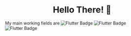 <h1 align="center"> Hello There! 👋</h1>



My main working fields are 
![Flutter Badge](https://img.shields.io/badge/-Java-green?style=flat)
![Flutter Badge](https://img.shields.io/badge/-Python-027DFD?style=flat)
![Flutter Badge](https://img.shields.io/badge/-MySQL-magenta?style=flat)
